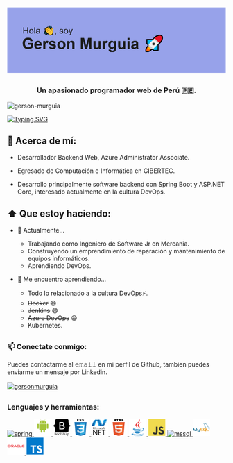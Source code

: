 <h1 align="center"><img src="https://github.com/Gerson-Murguia/Gerson-Murguia/blob/main/header.png" alt="gersonmurguia"/></h1>
<h3 align="center">Un apasionado programador web de Perú 🇵🇪.</h3>
<p align="left"> <img src="https://komarev.com/ghpvc/?username=gerson-murguia&label=Vistas%20del%20perfil&color=0e75b6&style=flat" alt="gerson-murguia" /> </p>

[![Typing SVG](https://readme-typing-svg.herokuapp.com?color=%2323FF25&duration=5000&size=22&lines=Siempre+aprendiendo+nuevas+cosas;Buscando+soluciones+efectivas;Aceptando+nuevos+retos)](https://git.io/typing-svg)

## 📖 Acerca de mí:

- Desarrollador Backend Web, Azure Administrator Associate.

- Egresado de Computación e Informática en CIBERTEC.

- Desarrollo principalmente software backend con Spring Boot y ASP.NET Core, interesado actualmente en la cultura DevOps.
    
## ⬆ Que estoy haciendo:
- 🔨 Actualmente...
    - Trabajando como Ingeniero de Software Jr en Mercania.
    - Construyendo un emprendimiento de reparación y mantenimiento de equipos informáticos.
    - Aprendiendo DevOps.
      
- 🔭 Me encuentro aprendiendo...
    - Todo lo relacionado a la cultura DevOps⚡.
    - ~~Docker~~ 😄
    - ~~Jenkins~~ 😄
    - ~~Azure DevOps~~ 😄
    - Kubernetes.

## <h3 align="left">📫 Conectate conmigo:</h3>
Puedes contactarme al 𝚎𝚖𝚊𝚒𝚕 en mi perfil de Github, tambien puedes enviarme un mensaje por Linkedin.
<p align="left">
<a href="https://linkedin.com/in/gersonmurguia" target="blank"><img align="center" src="https://raw.githubusercontent.com/rahuldkjain/github-profile-readme-generator/master/src/images/icons/Social/linked-in-alt.svg" alt="gersonmurguia" height="30" width="40" /></a>
</p>


## <h3 align="left">Lenguajes y herramientas:</h3>
<p align="left"> <a href="https://spring.io/" target="_blank" rel="noreferrer"> <img src="https://www.vectorlogo.zone/logos/springio/springio-icon.svg" alt="spring" width="40" height="40"/> </a> <a href="https://developer.android.com" target="_blank" rel="noreferrer"> <img src="https://raw.githubusercontent.com/devicons/devicon/master/icons/android/android-original-wordmark.svg" alt="android" width="40" height="40"/> </a>  <a href="https://getbootstrap.com" target="_blank" rel="noreferrer"> <img src="https://raw.githubusercontent.com/devicons/devicon/master/icons/bootstrap/bootstrap-plain-wordmark.svg" alt="bootstrap" width="40" height="40"/> </a> <a href="https://www.w3schools.com/css/" target="_blank" rel="noreferrer"> <img src="https://raw.githubusercontent.com/devicons/devicon/master/icons/css3/css3-original-wordmark.svg" alt="css3" width="40" height="40"/> </a> <a href="https://dotnet.microsoft.com/" target="_blank" rel="noreferrer"> <img src="https://raw.githubusercontent.com/devicons/devicon/master/icons/dot-net/dot-net-original-wordmark.svg" alt="dotnet" width="40" height="40"/> </a> <a href="https://www.w3.org/html/" target="_blank" rel="noreferrer"> <img src="https://raw.githubusercontent.com/devicons/devicon/master/icons/html5/html5-original-wordmark.svg" alt="html5" width="40" height="40"/> </a> <a href="https://www.java.com" target="_blank" rel="noreferrer"> <img src="https://raw.githubusercontent.com/devicons/devicon/master/icons/java/java-original.svg" alt="java" width="40" height="40"/> </a> <a href="https://developer.mozilla.org/en-US/docs/Web/JavaScript" target="_blank" rel="noreferrer"> <img src="https://raw.githubusercontent.com/devicons/devicon/master/icons/javascript/javascript-original.svg" alt="javascript" width="40" height="40"/> </a> <a href="https://www.microsoft.com/en-us/sql-server" target="_blank" rel="noreferrer"> <img src="https://www.svgrepo.com/show/303229/microsoft-sql-server-logo.svg" alt="mssql" width="40" height="40"/> </a> <a href="https://www.mysql.com/" target="_blank" rel="noreferrer"> <img src="https://raw.githubusercontent.com/devicons/devicon/master/icons/mysql/mysql-original-wordmark.svg" alt="mysql" width="40" height="40"/> </a> <a href="https://www.oracle.com/" target="_blank" rel="noreferrer"> <img src="https://raw.githubusercontent.com/devicons/devicon/master/icons/oracle/oracle-original.svg" alt="oracle" width="40" height="40"/> </a>  <a href="https://www.typescriptlang.org/" target="_blank" rel="noreferrer"> <img src="https://raw.githubusercontent.com/devicons/devicon/master/icons/typescript/typescript-original.svg" alt="typescript" width="40" height="40"/> </a> </p>

<!--
**Gerson-Murguia/Gerson-Murguia** is a ✨ _special_ ✨ repository because its `README.md` (this file) appears on your GitHub profile.

Here are some ideas to get you started:

- 🔭 I’m currently working on ...
- 🌱 I’m currently learning ...
- 👯 I’m looking to collaborate on ...
- 🤔 I’m looking for help with ...
- 💬 Ask me about ...
- 📫 How to reach me: ...
- 😄 Pronouns: ...
- ⚡ Fun fact: ...
-->
